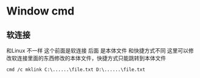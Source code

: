 # Window cmd
## 软连接
和Linux 不一样 这个前面是软连接 后面 是本体文件
和快捷方式不同 这里可以修改软连接里面的东西修改的本体文件，快捷方式只能跳转到本体文件
```
cmd /c mklink C:\......\file.txt D:\......\file.txt
```